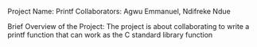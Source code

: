 Project Name: Printf
Collaborators: Agwu Emmanuel, Ndifreke Ndue

Brief Overview of the Project:
The project is about collaborating to write a printf function
that can work as the C standard library function
